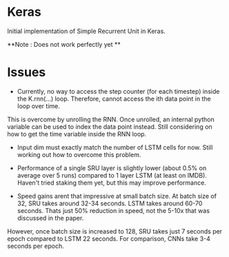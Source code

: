 # Keras 
Initial implementation of Simple Recurrent Unit in Keras.

**Note : Does not work perfectly yet **

# Issues

- Currently, no way to access the step counter (for each timestep) inside the K.rnn(...) loop. Therefore, cannot access the ith data point in the loop over time. 

This is overcome by unrolling the RNN. Once unrolled, an internal python variable can be used to index the data point instead. Still considering on how to get the time variable inside the RNN loop.

- Input dim must exactly match the number of LSTM cells for now. Still working out how to overcome this problem.

- Performance of a single SRU layer is slightly lower (about 0.5% on average over 5 runs) compared to 1 layer LSTM (at least on IMDB). Haven't tried staking them yet, but this may improve performance.

- Speed gains arent that impressive at small batch size. At batch size of 32, SRU takes around 32-34 seconds. LSTM takes around 60-70 seconds. Thats just 50% reduction in speed, not the 5-10x that was discussed in the paper. 

However, once batch size is increased to 128, SRU takes just 7 seconds per epoch compared to LSTM 22 seconds. For comparison, CNNs take 3-4 seconds per epoch.

